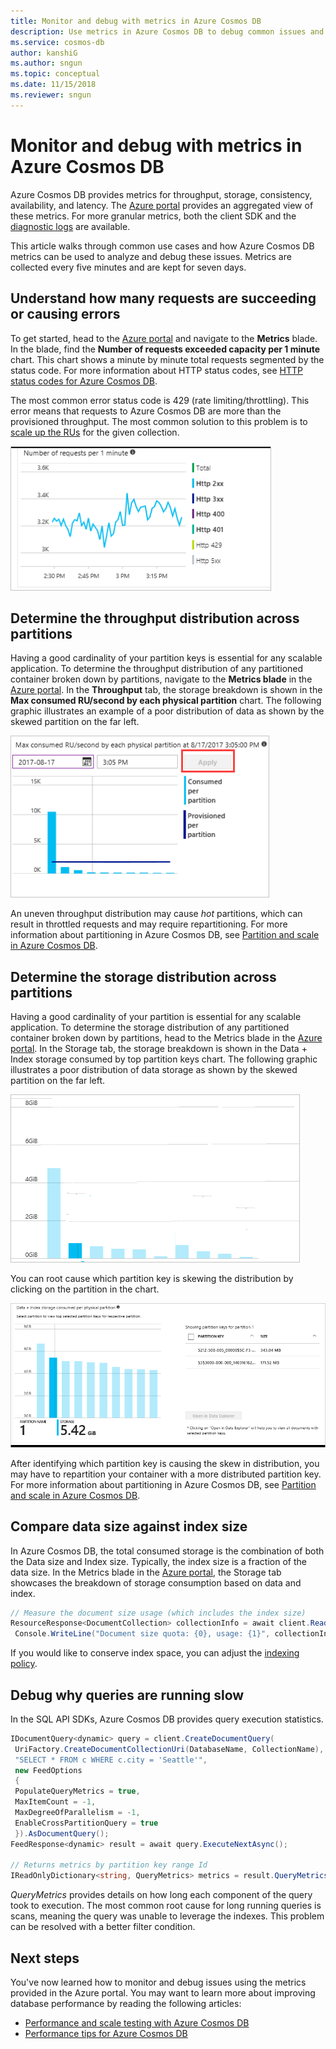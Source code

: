 ```yaml
---
title: Monitor and debug with metrics in Azure Cosmos DB
description: Use metrics in Azure Cosmos DB to debug common issues and monitor the database.
ms.service: cosmos-db
author: kanshiG
ms.author: sngun
ms.topic: conceptual
ms.date: 11/15/2018
ms.reviewer: sngun
---
```

# Monitor and debug with metrics in Azure Cosmos DB

Azure Cosmos DB provides metrics for throughput, storage, consistency, availability, and latency. The [Azure portal](https://portal.azure.com) provides an aggregated view of these metrics. For more granular metrics, both the client SDK and the [diagnostic logs](./logging.md) are available.

This article walks through common use cases and how Azure Cosmos DB metrics can be used to analyze and debug these issues. Metrics are collected every five minutes and are kept for seven days.

## Understand how many requests are succeeding or causing errors

To get started, head to the [Azure portal](https://portal.azure.com) and navigate to the **Metrics** blade. In the blade, find the **Number of requests exceeded capacity per 1 minute** chart. This chart shows a minute by minute total requests segmented by the status code. For more information about HTTP status codes, see [HTTP status codes for Azure Cosmos DB](https://docs.microsoft.com/rest/api/cosmos-db/http-status-codes-for-cosmosdb).

The most common error status code is 429 (rate limiting/throttling). This error means that requests to Azure Cosmos DB are more than the provisioned throughput. The most common solution to this problem is to [scale up the RUs](./set-throughput.md) for the given collection.

![Number of requests per minute](media/use-metrics/metrics-12.png)

## Determine the throughput distribution across partitions

Having a good cardinality of your partition keys is essential for any scalable application. To determine the throughput distribution of any partitioned container broken down by partitions, navigate to the **Metrics blade** in the [Azure portal](https://portal.azure.com). In the **Throughput** tab, the storage breakdown is shown in the **Max consumed RU/second by each physical partition** chart. The following graphic illustrates an example of a poor distribution of data as shown by the skewed partition on the far left.

![Single partition seeing heavy usage at 3:05 PM](media/use-metrics/metrics-17.png)

An uneven throughput distribution may cause *hot* partitions, which can result in throttled requests and may require repartitioning. For more information about partitioning in Azure Cosmos DB, see [Partition and scale in Azure Cosmos DB](./partition-data.md).

## Determine the storage distribution across partitions

Having a good cardinality of your partition is essential for any scalable application. To determine the storage distribution of any partitioned container broken down by partitions, head to the Metrics blade in the [Azure portal](https://portal.azure.com). In the Storage tab, the storage breakdown is shown in the Data + Index storage consumed by top partition keys chart. The following graphic illustrates a poor distribution of data storage as shown by the skewed partition on the far left.

![Example of poor data distribution](media/use-metrics/metrics-07.png)

You can root cause which partition key is skewing the distribution by clicking on the partition in the chart.

![Partition key is skewing the distribution](media/use-metrics/metrics-05.png)

After identifying which partition key is causing the skew in distribution, you may have to repartition your container with a more distributed partition key. For more information about partitioning in Azure Cosmos DB, see [Partition and scale in Azure Cosmos DB](./partition-data.md).

## Compare data size against index size

In Azure Cosmos DB, the total consumed storage is the combination of both the Data size and Index size. Typically, the index size is a fraction of the data size. In the Metrics blade in the [Azure portal](https://portal.azure.com), the Storage tab showcases the breakdown of storage consumption based on data and index.

```csharp
// Measure the document size usage (which includes the index size)  
ResourceResponse<DocumentCollection> collectionInfo = await client.ReadDocumentCollectionAsync(UriFactory.CreateDocumentCollectionUri("db", "coll"));
 Console.WriteLine("Document size quota: {0}, usage: {1}", collectionInfo.DocumentQuota, collectionInfo.DocumentUsage);
```

If you would like to conserve index space, you can adjust the [indexing policy](index-policy.md).

## Debug why queries are running slow

In the SQL API SDKs, Azure Cosmos DB provides query execution statistics.

```csharp
IDocumentQuery<dynamic> query = client.CreateDocumentQuery(
 UriFactory.CreateDocumentCollectionUri(DatabaseName, CollectionName),
 "SELECT * FROM c WHERE c.city = 'Seattle'",
 new FeedOptions
 {
 PopulateQueryMetrics = true,
 MaxItemCount = -1,
 MaxDegreeOfParallelism = -1,
 EnableCrossPartitionQuery = true
 }).AsDocumentQuery();
FeedResponse<dynamic> result = await query.ExecuteNextAsync();

// Returns metrics by partition key range Id
IReadOnlyDictionary<string, QueryMetrics> metrics = result.QueryMetrics;
```

*QueryMetrics* provides details on how long each component of the query took to execution. The most common root cause for long running queries is scans, meaning the query was unable to leverage the indexes. This problem can be resolved with a better filter condition.

## Next steps

You've now learned how to monitor and debug issues using the metrics provided in the Azure portal. You may want to learn more about improving database performance by reading the following articles:

* [Performance and scale testing with Azure Cosmos DB](performance-testing.md)
* [Performance tips for Azure Cosmos DB](performance-tips.md)
